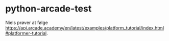 # python-arcade-test

Niels prøver at følge <https://api.arcade.academy/en/latest/examples/platform_tutorial/index.html#platformer-tutorial>.
